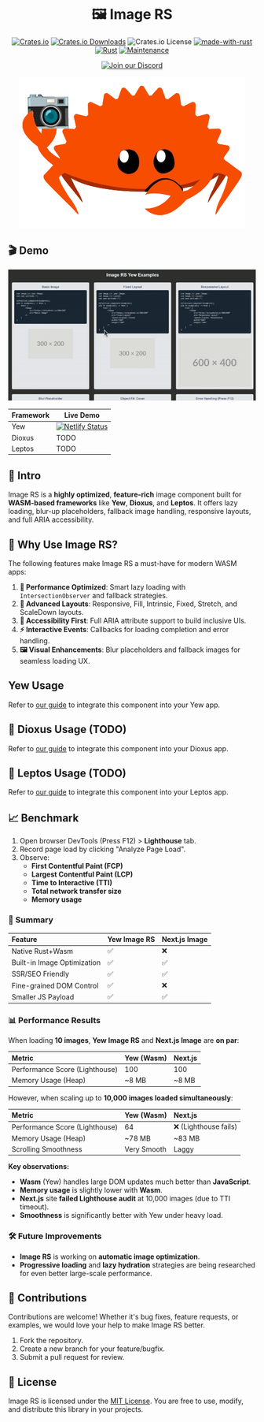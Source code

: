 <div align="center">

# 🖼️ Image RS

[![Crates.io](https://img.shields.io/crates/v/image-rs)](https://crates.io/crates/image-rs)
[![Crates.io Downloads](https://img.shields.io/crates/d/image-rs)](https://crates.io/crates/image-rs)
![Crates.io License](https://img.shields.io/crates/l/image-rs)
[![made-with-rust](https://img.shields.io/badge/Made%20with-Rust-1f425f.svg?logo=rust&logoColor=white)](https://www.rust-lang.org/)
[![Rust](https://img.shields.io/badge/Rust-1.85%2B-blue.svg)](https://www.rust-lang.org)
[![Maintenance](https://img.shields.io/badge/Maintained%3F-yes-green.svg)](https://github.com/wiseaidev)

[![Join our Discord](https://dcbadge.limes.pink/api/server/b5JbvHW5nv)](https://discord.gg/b5JbvHW5nv)

<!-- absolute url for docs.rs cause assets is excluded from crate -->
![logo](https://raw.githubusercontent.com/opensass/image-rs/refs/heads/main/assets/logo.webp)

</div>

## 🎬 Demo

<!-- absolute url for docs.rs cause assets is excluded from crate -->
![image-rs-demo](https://raw.githubusercontent.com/opensass/image-rs/refs/heads/main/assets/demo.gif)

| Framework | Live Demo |
| --- | --- |
| Yew | [![Netlify Status](https://api.netlify.com/api/v1/badges/a0efc7e9-f20e-4dd9-93e1-c8f4fde7506f/deploy-status)](https://image-rs.netlify.app) |
| Dioxus | TODO |
| Leptos | TODO |

## 📜 Intro

Image RS is a **highly optimized**, **feature-rich** image component built for **WASM-based frameworks** like **Yew**, **Dioxus**, and **Leptos**. It offers lazy loading, blur-up placeholders, fallback image handling, responsive layouts, and full ARIA accessibility.

## 🤔 Why Use Image RS?

The following features make Image RS a must-have for modern WASM apps:

1. **🚀 Performance Optimized**: Smart lazy loading with `IntersectionObserver` and fallback strategies.
1. **🎨 Advanced Layouts**: Responsive, Fill, Intrinsic, Fixed, Stretch, and ScaleDown layouts.
1. **🧩 Accessibility First**: Full ARIA attribute support to build inclusive UIs.
1. **⚡ Interactive Events**: Callbacks for loading completion and error handling.
1. **🖼️ Visual Enhancements**: Blur placeholders and fallback images for seamless loading UX.

## Yew Usage

<!-- absolute url for docs.rs cause YEW.md is not included in crate -->
Refer to [our guide](https://github.com/opensass/image-rs/blob/main/YEW.md) to integrate this component into your Yew app.

## 🧬 Dioxus Usage (TODO)

<!-- absolute url for docs.rs cause DIOXUS.md is not included in crate -->
Refer to [our guide](https://github.com/opensass/image-rs/blob/main/DIOXUS.md) to integrate this component into your Dioxus app.

## 🌱 Leptos Usage (TODO)

<!-- absolute url for docs.rs cause LEPTOS.md is not included in crate -->
Refer to [our guide](https://github.com/opensass/image-rs/blob/main/LEPTOS.md) to integrate this component into your Leptos app.

## 📈 Benchmark

1. Open browser DevTools (Press F12) > **Lighthouse** tab.
1. Record page load by clicking	"Analyze Page Load".
1. Observe:
   - **First Contentful Paint (FCP)**
   - **Largest Contentful Paint (LCP)**
   - **Time to Interactive (TTI)**
   - **Total network transfer size**
   - **Memory usage**

### 🚀 Summary

| Feature | Yew Image RS | Next.js Image |
|:-------|:-------------|:--------------|
| Native Rust+Wasm | ✅ | ❌ |
| Built-in Image Optimization | ✅ | ✅ |
| SSR/SEO Friendly | ✅ | ✅ |
| Fine-grained DOM Control | ✅ | ❌ |
| Smaller JS Payload | ✅ | ✅ |

### 📊 Performance Results

When loading **10 images**, **Yew Image RS** and **Next.js Image** are **on par**:

| Metric | Yew (Wasm) | Next.js |
|:------|:-----------|:--------|
| Performance Score (Lighthouse) | 100 | 100 |
| Memory Usage (Heap) | ~8 MB | ~8 MB |

However, when scaling up to **10,000 images loaded simultaneously**:

| Metric | Yew (Wasm) | Next.js |
|:------|:-----------|:--------|
| Performance Score (Lighthouse) | 64 | ❌ (Lighthouse fails) |
| Memory Usage (Heap) | ~78 MB | ~83 MB |
| Scrolling Smoothness | Very Smooth | Laggy |

**Key observations:**
- **Wasm** (Yew) handles large DOM updates much better than **JavaScript**.
- **Memory usage** is slightly lower with **Wasm**.
- **Next.js** site **failed Lighthouse audit** at 10,000 images (due to TTI timeout).
- **Smoothness** is significantly better with Yew under heavy load.

### 🛠️ Future Improvements

- **Image RS** is working on **automatic image optimization**.
- **Progressive loading** and **lazy hydration** strategies are being researched for even better large-scale performance.

## 🤝 Contributions

Contributions are welcome! Whether it's bug fixes, feature requests, or examples, we would love your help to make Image RS better.

1. Fork the repository.
1. Create a new branch for your feature/bugfix.
1. Submit a pull request for review.

## 📜 License

Image RS is licensed under the [MIT License](LICENSE). You are free to use, modify, and distribute this library in your projects.
